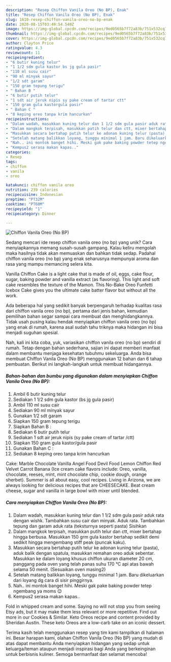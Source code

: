 ```yaml
---
description: "Resep Chiffon Vanila Oreo (No BP), Enak"
title: "Resep Chiffon Vanila Oreo (No BP), Enak"
slug: 1610-resep-chiffon-vanila-oreo-no-bp-enak
date: 2020-08-15T03:49:54.540Z
image: https://img-global.cpcdn.com/recipes/9ed0565b7f72a83b/751x532cq70/chiffon-vanila-oreo-no-bp-foto-resep-utama.jpg
thumbnail: https://img-global.cpcdn.com/recipes/9ed0565b7f72a83b/751x532cq70/chiffon-vanila-oreo-no-bp-foto-resep-utama.jpg
cover: https://img-global.cpcdn.com/recipes/9ed0565b7f72a83b/751x532cq70/chiffon-vanila-oreo-no-bp-foto-resep-utama.jpg
author: Clayton Price
ratingvalue: 4.3
reviewcount: 11
recipeingredient:
- "6 butir kuning telur"
- "1 1/2 sdm gula kastor bs jg gula pasir"
- "110 ml susu cair"
- "90 ml minyak sayur"
- "1/2 sdt garam"
- "150 gram tepung terigu"
- " Bahan B "
- "6 butir putih telur"
- "1 sdt air jeruk nipis sy pake cream of tartar ctt"
- "150 gram gula kastorgula pasir"
- " Bahan C "
- "8 keping oreo tanpa krim hancurkan"
recipeinstructions:
- "Dalam wadah, masukkan kuning telur dan 1 1/2 sdm gula pasir aduk rata dengan wishk. Tambahkan susu cair dan minyak. Aduk rata. Tambahkan tepung dan garam aduk rata (teksturnya seperti pasta) Sisihkan"
- "Dalam mangkok terpisah, masukkan putih telur dan ctt, mixer bertahap hingga berbusa. Masukkan 150 grm gula kastor bertahap sedikit demi sedikit hingga mengembang stiff peak (puncak kaku)."
- "Masukkan secara bertahap putih telur ke adonan kuning telur (pasta), aduk balik dengan spatula, masukkan remahan oreo aduk sebentar. Masukkan ke dalam loyang khusus chiffon ukuran diameter 20 cm, panggang pada oven yang telah panas suhu 170 °C api atas bawah selama 50 menit. (Sesuaikan oven masing2)"
- "Setelah matang balikkan loyang, tunggu minimal 1 jam. Baru dikeluarkan dari loyang dg cara di sisir pinggirnya."
- "Nah.. ini montok banget hihi. Meski gak pake baking powder tetep ngembang ya moms 😉"
- "Kempus2 serasa makan kapas.."
categories:
- Resep
tags:
- chiffon
- vanila
- oreo

katakunci: chiffon vanila oreo 
nutrition: 239 calories
recipecuisine: Indonesian
preptime: "PT32M"
cooktime: "PT60M"
recipeyield: "1"
recipecategory: Dinner

---
```



![Chiffon Vanila Oreo (No BP)](https://img-global.cpcdn.com/recipes/9ed0565b7f72a83b/751x532cq70/chiffon-vanila-oreo-no-bp-foto-resep-utama.jpg)

Sedang mencari ide resep chiffon vanila oreo (no bp) yang unik? Cara menyiapkannya memang susah-susah gampang. Kalau keliru mengolah maka hasilnya tidak akan memuaskan dan bahkan tidak sedap. Padahal chiffon vanila oreo (no bp) yang enak seharusnya mempunyai aroma dan rasa yang mampu memancing selera kita.

Vanilla Chiffon Cake is a light cake that is made of oil, eggs, cake flour, sugar, baking powder and vanilla extract (as flavoring). This light and soft cake resembles the texture of the Mamon. This No-Bake Oreo Funfetti Icebox Cake gives you the ultimate cake batter flavor but without all the work.

Ada beberapa hal yang sedikit banyak berpengaruh terhadap kualitas rasa dari chiffon vanila oreo (no bp), pertama dari jenis bahan, kemudian pemilihan bahan segar sampai cara membuat dan menghidangkannya. Tidak usah pusing kalau hendak menyiapkan chiffon vanila oreo (no bp) yang enak di rumah, karena asal sudah tahu triknya maka hidangan ini bisa menjadi suguhan spesial.


Nah, kali ini kita coba, yuk, variasikan chiffon vanila oreo (no bp) sendiri di rumah. Tetap dengan bahan sederhana, sajian ini dapat memberi manfaat dalam membantu menjaga kesehatan tubuhmu sekeluarga. Anda bisa membuat Chiffon Vanila Oreo (No BP) menggunakan 12 bahan dan 6 tahap pembuatan. Berikut ini langkah-langkah untuk membuat hidangannya.

<!--inarticleads1-->

##### Bahan-bahan dan bumbu yang digunakan dalam menyiapkan Chiffon Vanila Oreo (No BP):

1. Ambil 6 butir kuning telur
1. Sediakan 1 1/2 sdm gula kastor (bs jg gula pasir)
1. Ambil 110 ml susu cair
1. Sediakan 90 ml minyak sayur
1. Gunakan 1/2 sdt garam
1. Siapkan 150 gram tepung terigu
1. Siapkan  Bahan B :
1. Sediakan 6 butir putih telur
1. Sediakan 1 sdt air jeruk nipis (sy pake cream of tartar /ctt)
1. Siapkan 150 gram gula kastor/gula pasir
1. Gunakan  Bahan C :
1. Sediakan 8 keping oreo tanpa krim hancurkan


Cake: Marble Chocolate Vanilla Angel Food Devil Food Lemon Chiffon Red Velvet Carrot Banana (Ice cream cake flavors include: Oreo, vanilla, chocolate, reeses, mint, mint chocolate chip, cookie dough, orange sherbet). Summer is all about easy, cool recipes. Living in Arizona, we are always looking for delicious recipes that are CHEESECAKE. Beat cream cheese, sugar and vanilla in large bowl with mixer until blended. 

<!--inarticleads2-->

##### Cara menyiapkan Chiffon Vanila Oreo (No BP):

1. Dalam wadah, masukkan kuning telur dan 1 1/2 sdm gula pasir aduk rata dengan wishk. Tambahkan susu cair dan minyak. Aduk rata. Tambahkan tepung dan garam aduk rata (teksturnya seperti pasta) Sisihkan
1. Dalam mangkok terpisah, masukkan putih telur dan ctt, mixer bertahap hingga berbusa. Masukkan 150 grm gula kastor bertahap sedikit demi sedikit hingga mengembang stiff peak (puncak kaku).
1. Masukkan secara bertahap putih telur ke adonan kuning telur (pasta), aduk balik dengan spatula, masukkan remahan oreo aduk sebentar. Masukkan ke dalam loyang khusus chiffon ukuran diameter 20 cm, panggang pada oven yang telah panas suhu 170 °C api atas bawah selama 50 menit. (Sesuaikan oven masing2)
1. Setelah matang balikkan loyang, tunggu minimal 1 jam. Baru dikeluarkan dari loyang dg cara di sisir pinggirnya.
1. Nah.. ini montok banget hihi. Meski gak pake baking powder tetep ngembang ya moms 😉
1. Kempus2 serasa makan kapas..


Fold in whipped cream and some. Saying no will not stop you from seeing Etsy ads, but it may make them less relevant or more repetitive. Find out more in our Cookies &amp; Similar. Keto Oreos recipe and content provided by Sheridan Austin. These keto Oreos are a low-carb take on an iconic dessert. 

Terima kasih telah menggunakan resep yang tim kami tampilkan di halaman ini. Besar harapan kami, olahan Chiffon Vanila Oreo (No BP) yang mudah di atas dapat membantu Anda menyiapkan hidangan yang sedap untuk keluarga/teman ataupun menjadi inspirasi bagi Anda yang berkeinginan untuk berbisnis kuliner. Semoga bermanfaat dan selamat mencoba!
